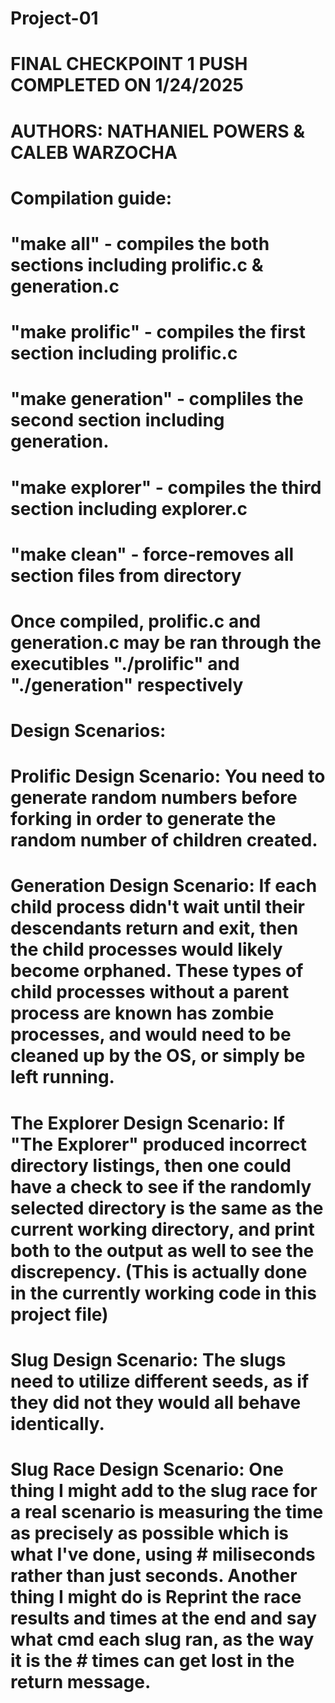# Project-01
# FINAL CHECKPOINT 1 PUSH COMPLETED ON 1/24/2025
# AUTHORS: NATHANIEL POWERS & CALEB WARZOCHA
#
#
# Compilation guide: 
# "make all" - compiles the both sections including prolific.c & generation.c
#
# "make prolific" - compiles the first section including prolific.c
#
# "make generation" - compliles the second section including generation.
#
# "make explorer" - compiles the third section including explorer.c
#
# "make clean" - force-removes all section files from directory
#
# Once compiled, prolific.c and generation.c may be ran through the executibles "./prolific" and "./generation" respectively
#
# Design Scenarios:
#
# Prolific Design Scenario: You need to generate random numbers before forking in order to generate the random number of children created.
# 
# Generation Design Scenario: If each child process didn't wait until their descendants return and exit, then the child processes would likely become orphaned. These types of child processes without a parent process are known has zombie processes, and would need to be cleaned up by the OS, or simply be left running.
#
# The Explorer Design Scenario: If "The Explorer" produced incorrect directory listings, then one could have a check to see if the randomly selected directory is the same as the current working directory, and print both to the output as well to see the discrepency. (This is actually done in the currently working code in this project file)
#
# Slug Design Scenario: The slugs need to utilize different seeds, as if they did not they would all behave identically.
#
# Slug Race Design Scenario: One thing I might add to the slug race for a real scenario is measuring the time as precisely as possible which is what I've done, using # miliseconds rather than just seconds. Another thing I might do is Reprint the race results and times at the end and say what cmd each slug ran, as the way it is the # times can get lost in the return message.